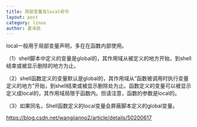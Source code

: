 ```yaml
---
title: 局部变量及local命令
layout: post
category: linux
author: 夏泽民
---
```

local一般用于局部变量声明，多在在函数内部使用。

（1）shell脚本中定义的变量是global的，其作用域从被定义的地方开始，到shell结束或被显示删除的地方为止。

（2）shell函数定义的变量默认是global的，其作用域从“函数被调用时执行变量定义的地方”开始，到shell结束或被显示删除处为止。函数定义的变量可以被显示定义成local的，其作用域局限于函数内。但请注意，函数的参数是local的。

（3）如果同名，Shell函数定义的local变量会屏蔽脚本定义的global变量。
<!-- more -->

https://blog.csdn.net/wangjianno2/article/details/50200617